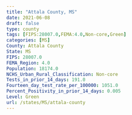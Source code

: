 ```yaml
---
title: "Attala County, MS"
date: 2021-06-08
draft: false
type: county
tags: [FIPS:28007.0,FEMA:4.0,Non-core,Green]
categories: [MS]
County: Attala County
State: MS
FIPS: 28007.0
FEMA_Region: 4.0
Population: 18174.0
NCHS_Urban_Rural_Classification: Non-core
Tests_in_prior_14_days: 191.0
Fourteen_day_test_rate_per_100000: 1051.0
Percent_Positivity_in_prior_14_days: 0.005
Level: Green
url: /states/MS/attala-county
---
```



